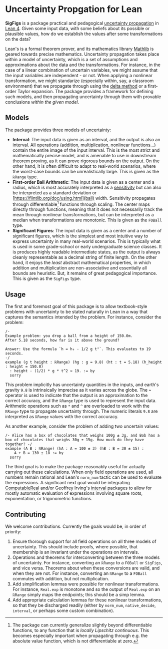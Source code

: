 # Uncertainty Propgation for Lean

**SigFigs** is a package practical and pedagogical [uncertainty propagation](https://en.wikipedia.org/wiki/Propagation_of_uncertainty) in [Lean 4](https://lean-lang.org/). Given some input data, with some beliefs about its possible or plausible values, how do we establish the values after some transformations on the data?

Lean's is a formal theorem prover, and its mathematics library [Mathlib](https://github.com/leanprover-community/mathlib4) is geared towards precise mathematics. Uncertainty propagation takes place within a model of uncertainty, which is a set of assumptions and approximations about the data and the transformations. For instance, in the case of a linear combination of uncertain variables, we might assume that the input variables are independent - or not. When applying a nonlinear transformation, we might standarize (especially within, say, a classroom environment) that we propagate through using the [delta method](https://en.wikipedia.org/wiki/Delta_method) or a first-order Taylor expansion. The package provides a framework for defining such models, and then propagating uncertainty through them with provable conclusions _within the given model_.

## Models

The package provides three models of uncertainty:
- **Interval**: The input data is given as an interval, and the output is also an interval. All operations (addition, multiplication, nonlinear functions...) contain the entire image of the input interval. This is the most strict and mathematically precise model, and is amenable to use in downstream theorem proving, as it can prove rigorous bounds on the output. On the other hand, it is often difficult to adapt to real-world scenarios, where the worst-case bounds can be unrealistically large. This is given as the `ℝRange` type.
- **First-order Ball Arithmetic**: The input data is given as a center and a radius, which is most accurately interpreted as a [sensitivity](https://en.wikipedia.org/wiki/Sensitivity_analysis) but can also be interpreted as a standard deviation or [https://flintlib.org/doc/using.html](ball) width. Sensitivity propagates through differentiable[^1] functions through scaling. The center maps directly through functions, meaning that it does not necessarily track the mean through nonlinear transformations, but can be interpreted as a median when transformations are monotonic. This is given as the `FOBall` type.
- **Significant Figures**: The input data is given as a center and a number of significant figures, which is the simplest and most intuitive way to express uncertainty in many real-world scenarios. This is typically what is used in some grade-school or early undergraduate science classes. It is produces highly readable intermediate states, as the output is always cleanly representable as a decimal string of finite length. On the other hand, it enjoys the _least_ abstract mathematical properties, in which addition and multiplication are non-associative and essentially all bounds are heuristic. But, it remains of great pedagogical importance. This is given as the `SigFigs` type.

## Usage

The first and foremost goal of this package is to allow textbook-style problems with uncertainty to be stated naturally in Lean in a way that captures the semantics intended by the problem. For instance, consider the problem:
```lean4
/-
Example problem: you drop a ball from a height of 150.0m.
After 5.18 seconds, how far is it above the ground?

Answer: Use the formula `h = h₀ - 1/2 g t²`. This evaluates to 19 seconds.
-/
example (g t height : ℝRange) (hg : g = 9.8) (ht : t = 5.18) (h_height : height = 150.0)
  : height - (1/2) * g * t^2 ≈ 19. := by
  sorry
```
This problem implicitly has uncertainty quantities in the inputs, and earth's gravity `9.8` is intrinsically imprecise as it varies across the globe. The `≈` operator is used to indicate that the output is an approximation to the correct accuracy, and the `ℝRange` type is used to represent the input data. Arithmetic operations such as `*` and `^` are overloaded to work with the `ℝRange` type to propagate uncertainty through. The numeric literals `9.8` are interpreted as `ℝRange` values with the correct accuracy.

As another example, consider the problem of adding two uncertain values:
```
/- Alice has a box of chocolates that weighs 100g ± 3g, and Bob has a box of chocolates that weighs 30g ± 15g. How much do they have together? -/
example (A B : ℝRange) (hA : A = 100 ± 3) (hB : B = 30 ± 15) :
    A + B = 130 ± 18 := by
  sorry
```

The third goal is to make the package reasonably useful for actually carrying out these calculations. When only field operations are used, all numbers remain rational and Lean's `norm_num` tactic can be used to evaluate the expressions. A significant next goal would be integrating [ComputableReal](https://github.com/Timeroot/ComputableReal) and/or Geoffrey Irving's [interval](https://github.com/girving/interval/) packages to allow for mostly automatic evaluation of expressions involving square roots, exponentation, or trigonometric functions.

## Contributing

We welcome contributions. Currently the goals would be, in order of priority:
1. Ensure thorough support for all field operations on all three models of uncertainty. This should include proofs, where possible, that membership is an invariant under the operations on intervals.
2. Operations and theorems for interconverting between the three models of uncertainty. For instance, converting an `ℝRange` to a `FOBall` or `SigFigs`, and vice versa. Theorems about when these conversions are valid, and when they are not. For instance, converting an `ℝRange` to a `FOBall` commutes with addition, but not multiplication.
3. Add simplification lemmas were possible for nonlinear transformations. For instance, `Real.exp` is monotone and so the output of `Real.exp` on an `ℝRange` simply maps the endpoints; this should be a simp lemma.
5. Add appropriate calculation lemmas for these nonlinear transformations, so that they be discharged readily (either by `norm_num`, `native_decide`, `interval`, or perhaps some custom combination).

[^1]: The package can currently generalize slightly beyond differentiable functions, to any function that is _locally Lipschitz continuous_. This becomes especially important when propagating through e.g. the absolute value function, which is not differentiable at zero.